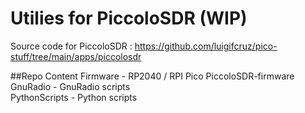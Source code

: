 # Utilies for PiccoloSDR (WIP)
Source code for PiccoloSDR :  https://github.com/luigifcruz/pico-stuff/tree/main/apps/piccolosdr <br>

##Repo Content
Firmware  - RP2040 / RPI  Pico PiccoloSDR-firmware <br>
GnuRadio  - GnuRadio scripts  <br>
PythonScripts - Python scripts

